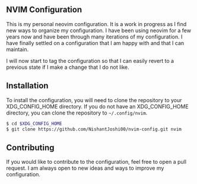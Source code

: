 ## NVIM Configuration

This is my personal neovim configuration. It is a work in progress as I find new ways to organize my configuration. I have been using neovim for a few years now and have been through many iterations of my configuration. I have finally settled on a configuration that I am happy with and that I can maintain.

I will now start to tag the configuration so that I can easily revert to a previous state if I make a change that I do not like.

## Installation

To install the configuration, you will need to clone the repository to your XDG_CONFIG_HOME directory. If you do not have an XDG_CONFIG_HOME directory, you can clone the repository to `~/.config/nvim`.

```bash
$ cd $XDG_CONFIG_HOME
$ git clone https://github.com/NishantJoshi00/nvim-config.git nvim
```

## Contributing

If you would like to contribute to the configuration, feel free to open a pull request. I am always open to new ideas and ways to improve my configuration.
